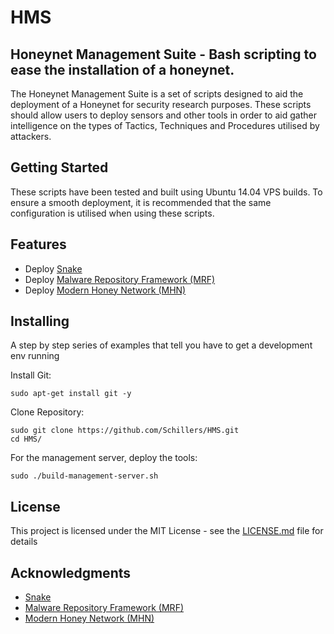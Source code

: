 # HMS
## Honeynet Management Suite - Bash scripting to ease the installation of a honeynet.

The Honeynet Management Suite is a set of scripts designed to aid the deployment of a Honeynet for security research purposes. These scripts should allow users to deploy sensors and other tools in order to aid gather intelligence on the types of Tactics, Techniques and Procedures utilised by attackers.

## Getting Started

These scripts have been tested and built using Ubuntu 14.04 VPS builds. To ensure a smooth deployment, it is recommended that the same configuration is utilised when using these scripts.

## Features
* Deploy [Snake](https://github.com/countercept/snake)
* Deploy [Malware Repository Framework (MRF)](https://github.com/Tigzy/malware-repo)
* Deploy [Modern Honey Network (MHN)](https://github.com/threatstream/mhn)

## Installing

A step by step series of examples that tell you have to get a development env running

Install Git:

```
sudo apt-get install git -y

```

Clone Repository:
```
sudo git clone https://github.com/Schillers/HMS.git
cd HMS/
```

For the management server, deploy the tools:

```
sudo ./build-management-server.sh
```

## License

This project is licensed under the MIT License - see the [LICENSE.md](LICENSE.md) file for details

## Acknowledgments
* [Snake](https://github.com/countercept/snake)
* [Malware Repository Framework (MRF)](https://github.com/Tigzy/malware-repo)
* [Modern Honey Network (MHN)](https://github.com/threatstream/mhn)
